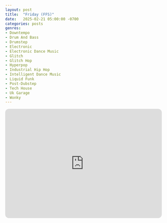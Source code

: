 ```yaml
---
layout: post
title:  "Friday (FFS)"
date:   2025-02-21 05:00:00 -0700
categories: posts
genres:
- Downtempo
- Drum And Bass
- Drumstep
- Electronic
- Electronic Dance Music
- Glitch
- Glitch Hop
- Hyperpop
- Industrial Hip Hop
- Intelligent Dance Music
- Liquid Funk
- Post-Dubstep
- Tech House
- Uk Garage
- Wonky
---
```

<iframe style="border-radius:12px" src="https://open.spotify.com/embed/playlist/6L3ZyT740EOXfc45ppB97o?utm_source=generator" width="100%" height="352" frameBorder="0" allowfullscreen="" allow="autoplay; clipboard-write; encrypted-media; fullscreen; picture-in-picture" loading="lazy"></iframe>
